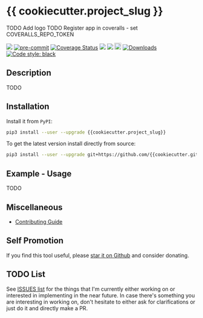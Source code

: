 # {{ cookiecutter.project_slug }}

TODO Add logo
TODO Register app in coveralls - set COVERALLS_REPO_TOKEN

<a href="https://github.com/{{cookiecutter.github_username}}/{{cookiecutter.repo_name}}/actions" alt="CI">
<img src="https://github.com/{{cookiecutter.github_username}}/{{cookiecutter.repo_name}}/actions/workflows/ci.yml/badge.svg" /></a>
<a href="https://github.com/pre-commit/pre-commit">
<img src="https://img.shields.io/badge/pre--commit-enabled-brightgreen?logo=pre-commit&logoColor=white" alt="pre-commit"></a>

<a href='https://coveralls.io/github/{{cookiecutter.github_username}}/{{cookiecutter.repo_name}}?branch=master'>
<img src='https://coveralls.io/repos/github/{{cookiecutter.github_username}}/{{cookiecutter.repo_name}}/badge.svg?branch=master' alt='Coverage Status' /></a>
<a href="https://github.com/{{cookiecutter.github_username}}/{{cookiecutter.repo_name}}/blob/master/LICENSE.md" alt="LICENSE">
<img src="https://img.shields.io/github/license/{{cookiecutter.github_username}}/{{cookiecutter.repo_name}}.svg" /></a>
<a href="https://pypi.org/project/{{cookiecutter.project_slug}}/" alt="pypi">
<img src="https://img.shields.io/pypi/pyversions/{{cookiecutter.repo_name}}.svg" /></a>
<a href="https://badge.fury.io/py/{{cookiecutter.project_slug}}">
<img src="https://badge.fury.io/py/{{cookiecutter.project_slug}}.svg" alt="PyPI version" height="18"></a>
<a href="https://pepy.tech/project/{{cookiecutter.project_slug}}">
<img alt="Downloads" src="https://pepy.tech/badge/{{cookiecutter.project_slug}}"></a>
<a href="https://github.com/psf/black">
<img alt="Code style: black" src="https://img.shields.io/badge/code%20style-black-000000.svg"></a>

## Description

TODO

## Installation

Install it from `PyPI`:

```sh
pip3 install --user --upgrade {{cookiecutter.project_slug}}
```

To get the latest version install directly from source:

```sh
pip3 install --user --upgrade git+https://github.com/{{cookiecutter.github_username}}/{{cookiecutter.repo_name}}
```

## Example - Usage

TODO

## Miscellaneous

- [Contributing Guide](CONTRIBUTING.md)

## Self Promotion

If you find this tool useful, please [star it on
Github](https://github.com/{{cookiecutter.github_username}}/{{cookiecutter.repo_name}})
and consider donating.

## TODO List

See [ISSUES
list](https://github.com/{{cookiecutter.github_username}}/{{cookiecutter.repo_name}}/issues)
for the things that I'm currently either working on or interested in
implementing in the near future. In case there's something you are interesting
in working on, don't hesitate to either ask for clarifications or just do it and
directly make a PR.
